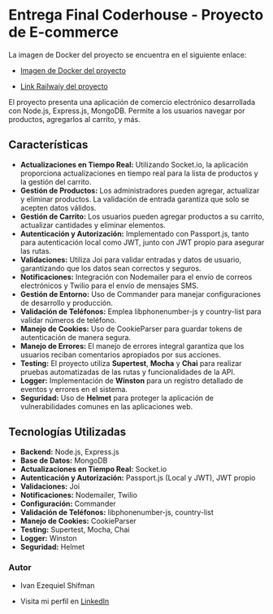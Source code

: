 # Entrega Final Coderhouse - Proyecto de E-commerce

La imagen de Docker del proyecto se encuentra en el siguiente enlace:

- [Imagen de Docker del proyecto](https://hub.docker.com/repository/docker/ivanshifman/ecommerce/general)

- [Link Railwaiy del proyecto](https://shifman-des-backend-production.up.railway.app/)

El proyecto presenta una aplicación de comercio electrónico desarrollada con Node.js, Express.js, MongoDB. 
Permite a los usuarios navegar por productos, agregarlos al carrito, y más.

## Características

- **Actualizaciones en Tiempo Real:** Utilizando Socket.io, la aplicación proporciona actualizaciones en tiempo real para la lista de productos y la gestión del carrito.
- **Gestión de Productos:** Los administradores pueden agregar, actualizar y eliminar productos. La validación de entrada garantiza que solo se acepten datos válidos.
- **Gestión de Carrito:** Los usuarios pueden agregar productos a su carrito, actualizar cantidades y eliminar elementos.
- **Autenticación y Autorización:** Implementado con Passport.js, tanto para autenticación local como JWT, junto con JWT propio para asegurar las rutas.
- **Validaciones:** Utiliza Joi para validar entradas y datos de usuario, garantizando que los datos sean correctos y seguros.
- **Notificaciones:** Integración con Nodemailer para el envío de correos electrónicos y Twilio para el envío de mensajes SMS.
- **Gestión de Entorno:** Uso de Commander para manejar configuraciones de desarrollo y producción.
- **Validación de Teléfonos:** Emplea libphonenumber-js y country-list para validar números de teléfono.
- **Manejo de Cookies:** Uso de CookieParser para guardar tokens de autenticación de manera segura.
- **Manejo de Errores:** El manejo de errores integral garantiza que los usuarios reciban comentarios apropiados por sus acciones.
- **Testing:** El proyecto utiliza **Supertest**, **Mocha** y **Chai** para realizar pruebas automatizadas de las rutas y funcionalidades de la API.
- **Logger:** Implementación de **Winston** para un registro detallado de eventos y errores en el sistema.
- **Seguridad:** Uso de **Helmet** para proteger la aplicación de vulnerabilidades comunes en las aplicaciones web.

## Tecnologías Utilizadas

- **Backend:** Node.js, Express.js
- **Base de Datos:** MongoDB
- **Actualizaciones en Tiempo Real:** Socket.io
- **Autenticación y Autorización:** Passport.js (Local y JWT), JWT propio
- **Validaciones:** Joi
- **Notificaciones:** Nodemailer, Twilio
- **Configuración:** Commander
- **Validación de Teléfonos:** libphonenumber-js, country-list
- **Manejo de Cookies:** CookieParser
- **Testing:** Supertest, Mocha, Chai
- **Logger:** Winston
- **Seguridad:** Helmet

### Autor

- Ivan Ezequiel Shifman

- Visita mi perfil en [LinkedIn](https://ar.linkedin.com/in/iv%C3%A1n-ezequiel-shifman-042b0726a)